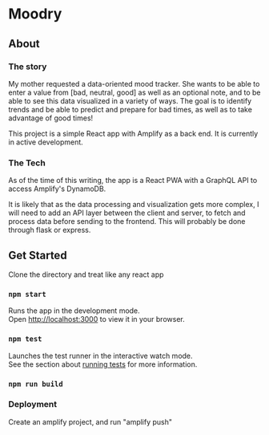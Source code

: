 # Moodry

## About

### The story
My mother requested a data-oriented mood tracker. She wants to be able to enter a value from [bad, neutral, good] as well as an optional note, and to be able to see this data visualized in a variety of ways. The goal is to identify trends and be able to predict and prepare for bad times, as well as to take advantage of good times!

This project is a simple React app with Amplify as a back end. It is currently in active development.

### The Tech
As of the time of this writing, the app is a React PWA with a GraphQL API to access Amplify's DynamoDB. 

It is likely that as the data processing and visualization gets more complex, I will need to add an API layer between the client and server, to fetch and process data before sending to the frontend. This will probably be done through flask or express.


## Get Started

Clone the directory and treat like any react app

### `npm start`

Runs the app in the development mode.\
Open [http://localhost:3000](http://localhost:3000) to view it in your browser.

### `npm test`

Launches the test runner in the interactive watch mode.\
See the section about [running tests](https://facebook.github.io/create-react-app/docs/running-tests) for more information.

### `npm run build`

### Deployment

Create an amplify project, and run "amplify push"

